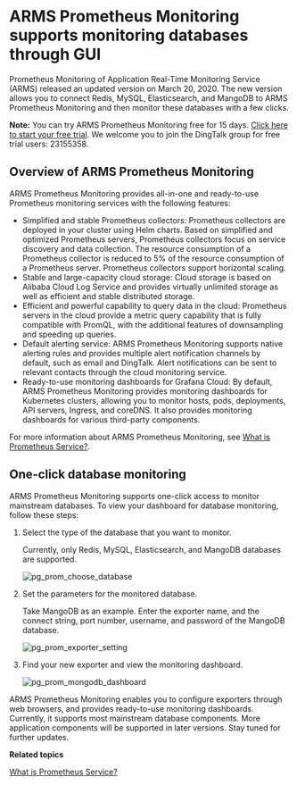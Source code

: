 # ARMS Prometheus Monitoring supports monitoring databases through GUI

Prometheus Monitoring of Application Real-Time Monitoring Service \(ARMS\) released an updated version on March 20, 2020. The new version allows you to connect Redis, MySQL, Elasticsearch, and MangoDB to ARMS Prometheus Monitoring and then monitor these databases with a few clicks.

**Note:** You can try ARMS Prometheus Monitoring free for 15 days. [Click here to start your free trial](https://common-buy.aliyun.com/?&commodityCode=arms#/open). We welcome you to join the DingTalk group for free trial users: 23155358.

## Overview of ARMS Prometheus Monitoring

ARMS Prometheus Monitoring provides all-in-one and ready-to-use Prometheus monitoring services with the following features:

-   Simplified and stable Prometheus collectors: Prometheus collectors are deployed in your cluster using Helm charts. Based on simplified and optimized Prometheus servers, Prometheus collectors focus on service discovery and data collection. The resource consumption of a Prometheus collector is reduced to 5% of the resource consumption of a Prometheus server. Prometheus collectors support horizontal scaling.
-   Stable and large-capacity cloud storage: Cloud storage is based on Alibaba Cloud Log Service and provides virtually unlimited storage as well as efficient and stable distributed storage.
-   Efficient and powerful capability to query data in the cloud: Prometheus servers in the cloud provide a metric query capability that is fully compatible with PromQL, with the additional features of downsampling and speeding up queries.
-   Default alerting service: ARMS Prometheus Monitoring supports native alerting rules and provides multiple alert notification channels by default, such as email and DingTalk. Alert notifications can be sent to relevant contacts through the cloud monitoring service.
-   Ready-to-use monitoring dashboards for Grafana Cloud: By default, ARMS Prometheus Monitoring provides monitoring dashboards for Kubernetes clusters, allowing you to monitor hosts, pods, deployments, API servers, Ingress, and coreDNS. It also provides monitoring dashboards for various third-party components.

For more information about ARMS Prometheus Monitoring, see [What is Prometheus Service?]().

## One-click database monitoring

ARMS Prometheus Monitoring supports one-click access to monitor mainstream databases. To view your dashboard for database monitoring, follow these steps:

1.  Select the type of the database that you want to monitor.

    Currently, only Redis, MySQL, Elasticsearch, and MangoDB databases are supported.

    ![pg_prom_choose_database](https://static-aliyun-doc.oss-accelerate.aliyuncs.com/assets/img/en-US/2872684951/p94349.png)

2.  Set the parameters for the monitored database.

    Take MangoDB as an example. Enter the exporter name, and the connect string, port number, username, and password of the MangoDB database.

    ![pg_prom_exporter_setting](https://static-aliyun-doc.oss-accelerate.aliyuncs.com/assets/img/en-US/2872684951/p94350.png)

3.  Find your new exporter and view the monitoring dashboard.

    ![pg_prom_mongodb_dashboard](https://static-aliyun-doc.oss-accelerate.aliyuncs.com/assets/img/en-US/2872684951/p94351.png)


ARMS Prometheus Monitoring enables you to configure exporters through web browsers, and provides ready-to-use monitoring dashboards. Currently, it supports most mainstream database components. More application components will be supported in later versions. Stay tuned for further updates.

**Related topics**  


[What is Prometheus Service?]()

